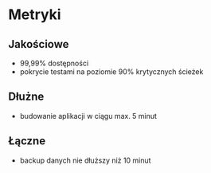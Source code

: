 # Metryki

## Jakościowe
- 99,99% dostępności
- pokrycie testami na poziomie 90% krytycznych ścieżek

## Dłużne
- budowanie aplikacji w ciągu max. 5 minut

## Łączne
- backup danych nie dłuższy niż 10 minut
